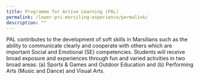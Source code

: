 ```yaml
---
title: Programme for Active Learning (PAL)
permalink: /lower-pri-marsiling-experience/permalink/
description: ""
---
```

PAL contributes to the development of soft skills in Marsilians such as the ability to communicate clearly and cooperate with others which are important Social and Emotional (SE) competencies. Students will receive broad exposure and experiences through fun and varied activities in two broad areas: (a) Sports & Games and Outdoor Education and (b) Performing Arts (Music and Dance) and Visual Arts.

